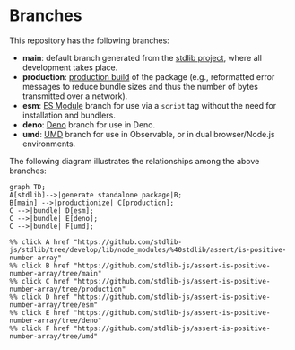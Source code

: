 <!--

@license Apache-2.0

Copyright (c) 2022 The Stdlib Authors.

Licensed under the Apache License, Version 2.0 (the "License");
you may not use this file except in compliance with the License.
You may obtain a copy of the License at

    http://www.apache.org/licenses/LICENSE-2.0

Unless required by applicable law or agreed to in writing, software
distributed under the License is distributed on an "AS IS" BASIS,
WITHOUT WARRANTIES OR CONDITIONS OF ANY KIND, either express or implied.
See the License for the specific language governing permissions and
limitations under the License.

-->

# Branches

This repository has the following branches:

-   **main**: default branch generated from the [stdlib project][stdlib-url], where all development takes place.
-   **production**: [production build][production-url] of the package (e.g., reformatted error messages to reduce bundle sizes and thus the number of bytes transmitted over a network).
-   **esm**: [ES Module][esm-url] branch for use via a `script` tag without the need for installation and bundlers.
-   **deno**: [Deno][deno-url] branch for use in Deno.
-   **umd**: [UMD][umd-url] branch for use in Observable, or in dual browser/Node.js environments.

The following diagram illustrates the relationships among the above branches:

```mermaid
graph TD;
A[stdlib]-->|generate standalone package|B;
B[main] -->|productionize| C[production];
C -->|bundle| D[esm];
C -->|bundle| E[deno];
C -->|bundle| F[umd];

%% click A href "https://github.com/stdlib-js/stdlib/tree/develop/lib/node_modules/%40stdlib/assert/is-positive-number-array"
%% click B href "https://github.com/stdlib-js/assert-is-positive-number-array/tree/main"
%% click C href "https://github.com/stdlib-js/assert-is-positive-number-array/tree/production"
%% click D href "https://github.com/stdlib-js/assert-is-positive-number-array/tree/esm"
%% click E href "https://github.com/stdlib-js/assert-is-positive-number-array/tree/deno"
%% click F href "https://github.com/stdlib-js/assert-is-positive-number-array/tree/umd"
```

[stdlib-url]: https://github.com/stdlib-js/stdlib/tree/develop/lib/node_modules/%40stdlib/assert/is-positive-number-array
[production-url]: https://github.com/stdlib-js/assert-is-positive-number-array/tree/production
[deno-url]: https://github.com/stdlib-js/assert-is-positive-number-array/tree/deno
[umd-url]: https://github.com/stdlib-js/assert-is-positive-number-array/tree/umd
[esm-url]: https://github.com/stdlib-js/assert-is-positive-number-array/tree/esm